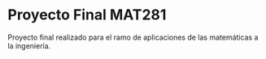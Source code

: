 # Proyecto Final MAT281
 Proyecto final realizado para el ramo de aplicaciones de las matemáticas a la ingeniería.
